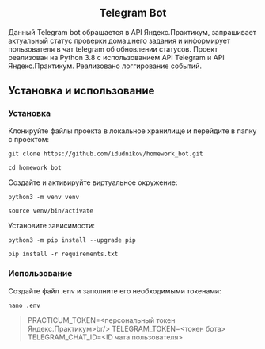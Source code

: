 <h2 align="center">Telegram Bot</h2>

Данный Telegram bot обращается в API Яндекс.Практикум, запрашивает актуальный статус проверки домашнего задания и информирует пользователя в чат telegram об обновлении статусов.
Проект реализован на Python 3.8 с использованием API Telegram и API Яндекс.Практикум. Реализовано логгирование событий.

## Установка и использование

### Установка

Клонируйте файлы проекта в локальное хранилище и перейдите в папку с проектом:

`git clone https://github.com/idudnikov/homework_bot.git`

`cd homework_bot`

Создайте и активируйте виртуальное окружение:

`python3 -m venv venv`

`source venv/bin/activate`

Установите зависимости:

`python3 -m pip install --upgrade pip`

`pip install -r requirements.txt`

### Использование

Создайте файл .env и заполните его необходимыми токенами:

`nano .env`

>PRACTICUM_TOKEN=<персональный токен Яндекс.Практикум>br/>
>TELEGRAM_TOKEN=<токен бота><br/>
>TELEGRAM_CHAT_ID=<ID чата пользователя>
